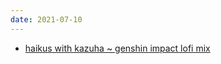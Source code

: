 ```yaml
---
date: 2021-07-10
---
```


- [haikus with kazuha ~ genshin impact lofi mix](https://www.youtube.com/watch?v=Da2QjSFmm84)


